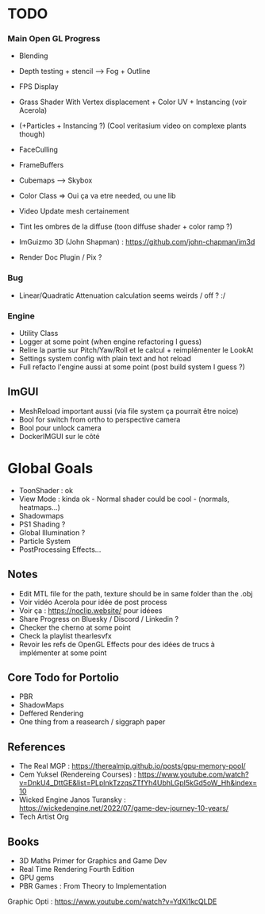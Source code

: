 # TODO 

### Main Open GL Progress
- Blending
- Depth testing + stencil --> Fog + Outline
- FPS Display
- Grass Shader With Vertex displacement + Color UV + Instancing (voir Acerola)
- (+Particles  + Instancing ?) (Cool veritasium video on complexe plants though) 
- FaceCulling
- FrameBuffers
- Cubemaps --> Skybox

- Color Class => Oui ça va etre needed, ou une lib 
- Video Update mesh certainement 
- Tint les ombres de la diffuse (toon diffuse shader + color ramp ?)
- ImGuizmo 3D (John Shapman) : https://github.com/john-chapman/im3d
- Render Doc Plugin / Pix ?

### Bug
- Linear/Quadratic Attenuation  calculation seems weirds / off ? :/

### Engine
- Utility Class
- Logger at some point (when engine refactoring I guess)
- Relire la partie sur Pitch/Yaw/Roll et le calcul + reimplémenter le  LookAt
- Settings system config with plain text and hot reload
- Full refacto l'engine aussi at some point (post build system I guess ?)

## ImGUI
- MeshReload important aussi (via file system ça pourrait être noice)
- Bool for switch from ortho to perspective camera
- Bool pour unlock camera
- DockerIMGUI sur le côté

# Global Goals
- ToonShader : ok
- View Mode : kinda ok - Normal shader could be cool - (normals, heatmaps...)
- Shadowmaps
- PS1 Shading ?
- Global Illumination ?
- Particle System
- PostProcessing Effects...

## Notes
- Edit MTL file for the path, texture should be in same folder than the .obj
- Voir vidéo Acerola pour idée de post process
- Voir ça : https://noclip.website/ pour idéees
- Share Progress on Bluesky / Discord / Linkedin ?
- Checker the cherno at some point
- Check la playlist thearlesvfx
- Revoir les refs de OpenGL Effects pour des idées de trucs à implémenter at some point


## Core Todo for Portolio
- PBR
- ShadowMaps
- Deffered Rendering
- One thing from a reasearch  / siggraph paper

## References
- The Real MGP : https://therealmjp.github.io/posts/gpu-memory-pool/
- Cem Yuksel (Rendereing Courses) : https://www.youtube.com/watch?v=DnkU4_DttGE&list=PLplnkTzzqsZTfYh4UbhLGpI5kGd5oW_Hh&index=10
- Wicked Engine Janos Turansky : https://wickedengine.net/2022/07/game-dev-journey-10-years/
- Tech Artist Org

## Books 
- 3D Maths Primer for Graphics and Game Dev
- Real Time Rendering Fourth Edition
- GPU gems
- PBR Games : From Theory to Implementation

Graphic Opti : https://www.youtube.com/watch?v=YdXi1kcQLDE
